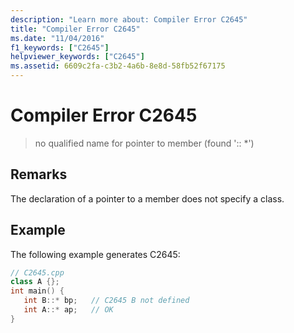 ```yaml
---
description: "Learn more about: Compiler Error C2645"
title: "Compiler Error C2645"
ms.date: "11/04/2016"
f1_keywords: ["C2645"]
helpviewer_keywords: ["C2645"]
ms.assetid: 6609c2fa-c3b2-4a6b-8e8d-58fb52f67175
---
```

# Compiler Error C2645

> no qualified name for pointer to member (found ':: *')

## Remarks

The declaration of a pointer to a member does not specify a class.

## Example

The following example generates C2645:

```cpp
// C2645.cpp
class A {};
int main() {
   int B::* bp;   // C2645 B not defined
   int A::* ap;   // OK
}
```
